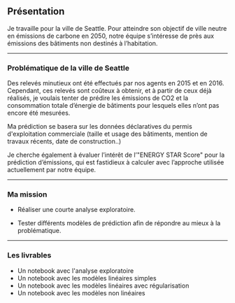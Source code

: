 ## Présentation

Je travaille pour la ville de Seattle. Pour atteindre son objectif de ville neutre en émissions de carbone en 2050, notre équipe s’intéresse de près aux émissions des bâtiments non destinés à l’habitation.
***

### Problématique de la ville de Seattle

Des relevés minutieux ont été effectués par nos agents en 2015 et en 2016. Cependant, ces relevés sont coûteux à obtenir, et à partir de ceux déjà réalisés, je voulais tenter de prédire les émissions de CO2 et la consommation totale d’énergie de bâtiments pour lesquels elles n’ont pas encore été mesurées.

Ma prédiction se basera sur les données déclaratives du permis d'exploitation commerciale (taille et usage des bâtiments, mention de travaux récents, date de construction..)

Je cherche également à évaluer l’intérêt de l’"ENERGY STAR Score" pour la prédiction d’émissions, qui est fastidieux à calculer avec l’approche utilisée actuellement par notre équipe.

***

### Ma mission

* Réaliser une courte analyse exploratoire.
    
* Tester différents modèles de prédiction afin de répondre au mieux à la problématique.

***

### Les livrables

* Un notebook avec l'analyse exploratoire
* Un notebook avec les modèles linéaires simples
* Un notebook avec les modèles linéaires avec régularisation
* Un notebook avec les modèles non linéaires
